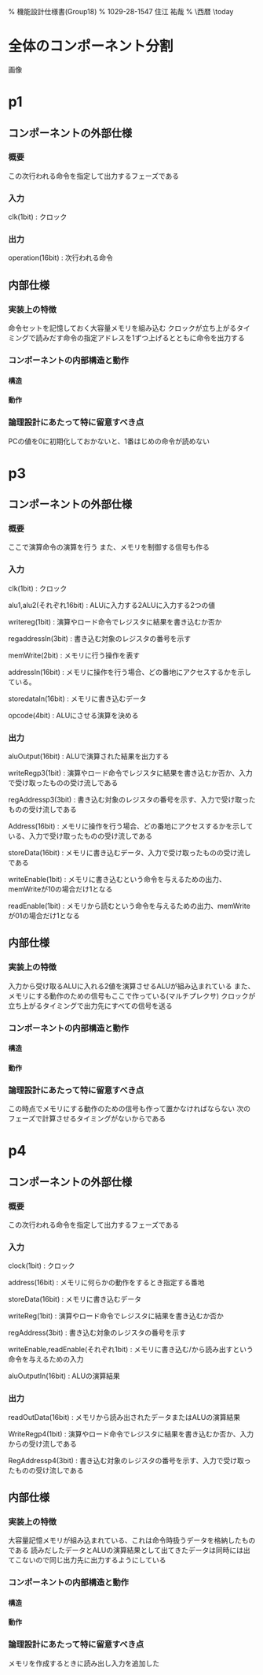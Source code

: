 % 機能設計仕様書(Group18)
% 1029-28-1547 住江 祐哉 
% \西暦 \today

# 全体のコンポーネント分割
画像


# p1

## コンポーネントの外部仕様

### 概要
この次行われる命令を指定して出力するフェーズである


### 入力

clk(1bit)
: クロック

### 出力

operation(16bit)
: 次行われる命令

## 内部仕様

### 実装上の特徴
命令セットを記憶しておく大容量メモリを組み込む
クロックが立ち上がるタイミングで読みだす命令の指定アドレスを1ずつ上げるとともに命令を出力する

### コンポーネントの内部構造と動作

#### 構造

#### 動作

### 論理設計にあたって特に留意すべき点
PCの値を0に初期化しておかないと、1番はじめの命令が読めない

# p3

## コンポーネントの外部仕様

### 概要
ここで演算命令の演算を行う
また、メモリを制御する信号も作る


### 入力

clk(1bit)
: クロック

alu1,alu2(それぞれ16bit)
: ALUに入力する2ALUに入力する2つの値

writereg(1bit)
: 演算やロード命令でレジスタに結果を書き込むか否か

regaddressIn(3bit)
: 書き込む対象のレジスタの番号を示す

memWrite(2bit)
: メモリに行う操作を表す

addressIn(16bit)
: メモリに操作を行う場合、どの番地にアクセスするかを示している。

storedataIn(16bit)
: メモリに書き込むデータ

opcode(4bit)
: ALUにさせる演算を決める

### 出力

aluOutput(16bit)
: ALUで演算された結果を出力する

writeRegp3(1bit)
: 演算やロード命令でレジスタに結果を書き込むか否か、入力で受け取ったものの受け流しである

regAddressp3(3bit)
: 書き込む対象のレジスタの番号を示す、入力で受け取ったものの受け流しである

Address(16bit)
: メモリに操作を行う場合、どの番地にアクセスするかを示している、入力で受け取ったものの受け流しである

storeData(16bit)
: メモリに書き込むデータ、入力で受け取ったものの受け流しである

writeEnable(1bit)
: メモリに書き込むという命令を与えるための出力、memWriteが10の場合だけ1となる

readEnable(1bit)
: メモリから読むという命令を与えるための出力、memWriteが01の場合だけ1となる

## 内部仕様

### 実装上の特徴

入力から受け取るALUに入れる2値を演算させるALUが組み込まれている
また、メモリにする動作のための信号もここで作っている(マルチプレクサ)
クロックが立ち上がるタイミングで出力先にすべての信号を送る

### コンポーネントの内部構造と動作

#### 構造

#### 動作

### 論理設計にあたって特に留意すべき点

この時点でメモリにする動作のための信号も作って置かなければならない
次のフェーズで計算させるタイミングがないからである

# p4

## コンポーネントの外部仕様

### 概要
この次行われる命令を指定して出力するフェーズである


### 入力

clock(1bit)
: クロック

address(16bit)
: メモリに何らかの動作をするとき指定する番地

storeData(16bit)
: メモリに書き込むデータ

writeReg(1bit)
: 演算やロード命令でレジスタに結果を書き込むか否か

regAddress(3bit)
: 書き込む対象のレジスタの番号を示す

writeEnable,readEnable(それぞれ1bit)
: メモリに書き込む/から読み出すという命令を与えるための入力

aluOutputIn(16bit)
: ALUの演算結果

### 出力

readOutData(16bit)
: メモリから読み出されたデータまたはALUの演算結果

WriteRegp4(1bit)
: 演算やロード命令でレジスタに結果を書き込むか否か、入力からの受け流しである

RegAddressp4(3bit)
: 書き込む対象のレジスタの番号を示す、入力で受け取ったものの受け流しである

## 内部仕様

### 実装上の特徴
大容量記憶メモリが組み込まれている、これは命令時扱うデータを格納したものである
読みだしたデータとALUの演算結果として出てきたデータは同時には出てこないので同じ出力先に出力するようにしている


### コンポーネントの内部構造と動作

#### 構造

#### 動作

### 論理設計にあたって特に留意すべき点
メモリを作成するときに読み出し入力を追加した
